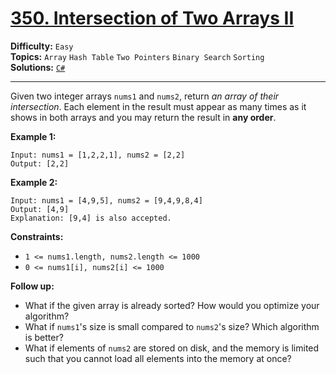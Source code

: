 # [350. Intersection of Two Arrays II](https://leetcode.com/problems/intersection-of-two-arrays-ii/)

**Difficulty:** `Easy`  
**Topics:** `Array` `Hash Table` `Two Pointers` `Binary Search` `Sorting`  
**Solutions:** [`C#`](../../src/csharp/challenges/Problems/IntersectionOfTwoArraysIi.cs)  

---

Given two integer arrays `nums1` and `nums2`, return *an array of their intersection*. Each element in the result must appear as many times as it shows in both arrays and you may return the result in **any order**.

**Example 1:**

```
Input: nums1 = [1,2,2,1], nums2 = [2,2]
Output: [2,2]
```

**Example 2:**

```
Input: nums1 = [4,9,5], nums2 = [9,4,9,8,4]
Output: [4,9]
Explanation: [9,4] is also accepted.
```

**Constraints:**

* `1 <= nums1.length, nums2.length <= 1000`
* `0 <= nums1[i], nums2[i] <= 1000`

**Follow up:**

* What if the given array is already sorted? How would you optimize your algorithm?
* What if `nums1`'s size is small compared to `nums2`'s size? Which algorithm is better?
* What if elements of `nums2` are stored on disk, and the memory is limited such that you cannot load all elements into the memory at once?